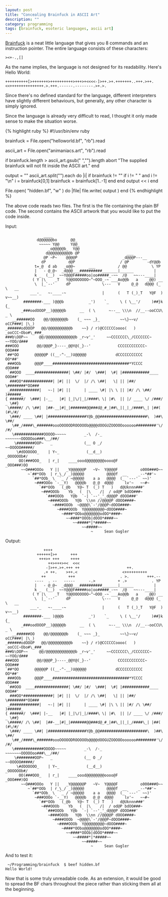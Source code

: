 ```yaml
---
layout: post
title: "Concealing Brainfuck in ASCII Art"
description: ""
category: programming
tags: [brainfuck, esoteric languages, ascii art]
---
```


[Brainfuck](http://en.wikipedia.org/wiki/Brainfuck) is a neat little language that gives you 8 commands and an instruction pointer. The entire language consists of these characters:

	><+-.,[]

As the name implies, the language is not designed for its readability. Here's Hello World:

	++++++++++[>+++++++>++++++++++>+++>+<<<<-]>++.>+.+++++++..+++.>++.<<+++++++++++++++.>.+++.------.--------.>+.>.

Since there's no defined standard for the language, different interpreters have slightly different behaviours, but generally, any other character is simply ignored.

Since the language is already very difficult to read, I thought it only made sense to make the situation worse.

{% highlight ruby %}
#!/usr/bin/env ruby

brainfuck = File.open("helloworld.bf", "rb").read

ascii_art = File.open("animaniacs.art", "rb").read

if brainfuck.length > ascii_art.gsub(" ","").length
  abort "The supplied brainfuck will not fit inside the ASCII art."
end

output = ""
ascii_art.split("").each do |i|
  if brainfuck != ""
    if i != " " and i != "\n"
      i = brainfuck[0,1]
      brainfuck = brainfuck[1..-1]
    end
  end
  output << i
end

File.open( "hidden.bf", "w" ) do |file|
  file.write( output )
end
{% endhighlight %}

The above code reads two files. The first is the file containing the plain BF code. The second contains the ASCII artwork that you would like to put the code inside.

Input:

	                 ____
	              d@@@@@@bo      @@_
	               ~~~~~ Y@@     Y@@_
	                   _o@@@@@b_  Y@@
	                  d@@@@@@@@@@b @P                     ___
	                 @P ~P~    @@@@P                    _d@@@P---__
	                dP          d@P                    / @P        -dY@@b
	             t=_@  d ab   _o@@~      ___          / @@           \ YP
	             |   - @_@~  _d@@@___##########_______|______         |
	             k _  (__)  ~~Y@@@F#####oo|oo#####_-~~  /@   ~~---____|
	            ( Y |\    _T   Y@@OOOOOOO~^~OOO_-~ ___Ao@@b   a    _@@) __
	             \  |_`--'     dP              \---   V     @_@   d@@@ (_ \   __
	           ___-_   ~-____-~                |      (   T (_)_T   Y@F  ) v~~__)
	        ########-___ )@@@b           _')    `_     \ ( \__'/     )##}k   {_
	       _###oodOOOP__)@@@@@b      __  ( \      ~--__ \\\n  //__--ooCCU\   _ \
	   __######OO    @@/@@@@@@@b    (_ ~~~ _}_         ~~\}~~v/     oCCP###| |\_)
	_######odOOOP   @@/@@@@@@@@@@b    ~~} / r)@CCCCCCoooo(   )  _ooCCC~Obo#\_###_
	###b\OOP~~     @@/@@@@@@@@@@@@@b _r~v'_'     ~~CCCCCCC\_/CCCCCCC~  ~~YOO/d###
	###OOO        @@/@@@P_}----_@@Y@(_}--'            CCCCCCCCCCCC~        OOO###
	`##*OO       @@@@@P ((__-^-__)U@@@@@             dCCCCCCCCCCC          OO*##'
	 ###OOb      @@@P____##################################*YCCCC         dOO###
	 `##OOO  ____###############| \##/ |#/  \###|  \#| |############____  OOO##'
	  ###OO*#############| |#| ||  \/  |/ /\ \##|   \| || |##/  \########*OO###
	 _#############|   ~-| |#| ||      | ____ \#| |\ \ || |#/ /\ \##/   )######_
	{ ######/  \###| |-__   |#| |_|\/|_|/####\ \| |#\  || |/ ____ \/ /###/ _ \##}
	 \#####/ /\ \##|  |##-__|#|_|#######@@###d@_#_|##\_||_|_/####\_| |##( (#\/#/
	  \###/ ____ \##| |#################Y@b_@@#####################\  )##\ \##/
	   \##_/####\_#######oooOOOOODROOOOOb@@@@dOOGUZOOOOOoooooo#########'\/ /#/
	   \#############OOOOO~~~~~        _-\  /-_       ~~~~~~~OOOOOoo###\__/##/
	    \########OOP~   _              (__ O _/                 ~~OOOOO#####/
	     \#dOOOOOO_    | Y~_            (__d__)                   _OOOOOOb#/
	      OO(###OOO_   | r_|    ____oood@@@@@@@@oooo@F           _OOO###)OO
	       ~~O###OOOo   Y ||   _Y@@@@@@P   ~V~  Y@@@@F          o000###O~~
	          ~`##*OOb  | r_\_/ _)@@@@@          @@@@f  __     _--*##'~
	            `##*OOb_ \  `_ / ~@@@@@    a a   @@@@  (_ `---'  ~~)'
	             ~###OOOo `-__Y)   @@@@b   @_@  d@@@     lv'~   ~~#~
	               `##*OOb   (_@b   Y@~ T  (_) T   )   d@Uknnn###'
	                ~###OOOb    Yb_  (  |\    /|  / od@P bdOO###~
	                  `###OOOb   Y@b  `-| `--'_'_d@@@P dOOO###'
	                   ~####OOOb   Y@b  \\nn //@@@@P dOOO####~
	                     ~####OOOb  ~@@@@\`-'/@@@P~dOOO####~
	                       ~####OOOb  Y@@@@@@@@@~dOOO####~
	                         ~####*OObo@@@@@@@odOO*####~
	                           ~~####*OOOb|dOOO*####~~
	                              ~~#####*|*#####~~
	                                  ~~#####~~                       
	                                      ~     Sean Gugler

Output:

	                 ++++
	              ++++++[>+      +++
	               +++>+ +++     ++++
	                   ++>+++>+<  <<<
	                  -]>++.>+.+++ ++                     ++.
	                 .+ ++.    >++.<                    <++++++++++
	                ++          +++                    . >.        +++.--
	             ----  . --   -----      -.>          + .>           . YP
	             |   - @_@~  _d@@@___##########_______|______         |
	             k _  (__)  ~~Y@@@F#####oo|oo#####_-~~  /@   ~~---____|
	            ( Y |\    _T   Y@@OOOOOOO~^~OOO_-~ ___Ao@@b   a    _@@) __
	             \  |_`--'     dP              \---   V     @_@   d@@@ (_ \   __
	           ___-_   ~-____-~                |      (   T (_)_T   Y@F  ) v~~__)
	        ########-___ )@@@b           _')    `_     \ ( \__'/     )##}k   {_
	       _###oodOOOP__)@@@@@b      __  ( \      ~--__ \\\n  //__--ooCCU\   _ \
	   __######OO    @@/@@@@@@@b    (_ ~~~ _}_         ~~\}~~v/     oCCP###| |\_)
	_######odOOOP   @@/@@@@@@@@@@b    ~~} / r)@CCCCCCoooo(   )  _ooCCC~Obo#\_###_
	###b\OOP~~     @@/@@@@@@@@@@@@@b _r~v'_'     ~~CCCCCCC\_/CCCCCCC~  ~~YOO/d###
	###OOO        @@/@@@P_}----_@@Y@(_}--'            CCCCCCCCCCCC~        OOO###
	`##*OO       @@@@@P ((__-^-__)U@@@@@             dCCCCCCCCCCC          OO*##'
	 ###OOb      @@@P____##################################*YCCCC         dOO###
	 `##OOO  ____###############| \##/ |#/  \###|  \#| |############____  OOO##'
	  ###OO*#############| |#| ||  \/  |/ /\ \##|   \| || |##/  \########*OO###
	 _#############|   ~-| |#| ||      | ____ \#| |\ \ || |#/ /\ \##/   )######_
	{ ######/  \###| |-__   |#| |_|\/|_|/####\ \| |#\  || |/ ____ \/ /###/ _ \##}
	 \#####/ /\ \##|  |##-__|#|_|#######@@###d@_#_|##\_||_|_/####\_| |##( (#\/#/
	  \###/ ____ \##| |#################Y@b_@@#####################\  )##\ \##/
	   \##_/####\_#######oooOOOOODROOOOOb@@@@dOOGUZOOOOOoooooo#########'\/ /#/
	   \#############OOOOO~~~~~        _-\  /-_       ~~~~~~~OOOOOoo###\__/##/
	    \########OOP~   _              (__ O _/                 ~~OOOOO#####/
	     \#dOOOOOO_    | Y~_            (__d__)                   _OOOOOOb#/
	      OO(###OOO_   | r_|    ____oood@@@@@@@@oooo@F           _OOO###)OO
	       ~~O###OOOo   Y ||   _Y@@@@@@P   ~V~  Y@@@@F          o000###O~~
	          ~`##*OOb  | r_\_/ _)@@@@@          @@@@f  __     _--*##'~
	            `##*OOb_ \  `_ / ~@@@@@    a a   @@@@  (_ `---'  ~~)'
	             ~###OOOo `-__Y)   @@@@b   @_@  d@@@     lv'~   ~~#~
	               `##*OOb   (_@b   Y@~ T  (_) T   )   d@Uknnn###'
	                ~###OOOb    Yb_  (  |\    /|  / od@P bdOO###~
	                  `###OOOb   Y@b  `-| `--'_'_d@@@P dOOO###'
	                   ~####OOOb   Y@b  \\nn //@@@@P dOOO####~
	                     ~####OOOb  ~@@@@\`-'/@@@P~dOOO####~
	                       ~####OOOb  Y@@@@@@@@@~dOOO####~
	                         ~####*OObo@@@@@@@odOO*####~
	                           ~~####*OOOb|dOOO*####~~
	                              ~~#####*|*#####~~
	                                  ~~#####~~                       
	                                      ~     Sean Gugler

And to test it:

	 ~/Programming/brainfuck  $ beef hidden.bf 
	Hello World!

Now that is some truly unreadable code. As an extension, it would be good to spread the BF chars throughout the piece rather than sticking them all at the beginning.
